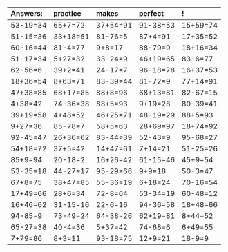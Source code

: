 | Answers: | practice | makes | perfect | ! |
| :--- | :--- | :--- | :--- | :--- |
| 53-19=34 | 65+7=72 | 37+54=91 | 91-38=53 | 15+59=74 | 
| 51-15=36 | 33+18=51 | 81-76=5 | 87+4=91 | 17+35=52 | 
| 60-16=44 | 81-4=77 | 9+8=17 | 88-79=9 | 18+16=34 | 
| 51-17=34 | 5+27=32 | 33-24=9 | 46+19=65 | 83-6=77 | 
| 62-56=6 | 39+2=41 | 24-17=7 | 96-18=78 | 16+37=53 | 
| 18+36=54 | 8+63=71 | 83-39=44 | 81-72=9 | 77+14=91 | 
| 47+38=85 | 68+17=85 | 88+8=96 | 68+13=81 | 82-67=15 | 
| 4+38=42 | 74-36=38 | 88+5=93 | 9+19=28 | 80-39=41 | 
| 39+19=58 | 4+48=52 | 46+25=71 | 48-19=29 | 88+5=93 | 
| 9+27=36 | 85-78=7 | 58+5=63 | 28+69=97 | 18+74=92 | 
| 92-45=47 | 26+36=62 | 83-44=39 | 52-43=9 | 95-68=27 | 
| 54+18=72 | 37+5=42 | 14+47=61 | 7+14=21 | 51-25=26 | 
| 85+9=94 | 20-18=2 | 16+26=42 | 61-15=46 | 45+9=54 | 
| 53-35=18 | 44-27=17 | 95-29=66 | 9+9=18 | 50-3=47 | 
| 67+8=75 | 38+47=85 | 55-36=19 | 6+18=24 | 70-16=54 | 
| 17+49=66 | 28+6=34 | 72-8=64 | 53-34=19 | 60-48=12 | 
| 16+46=62 | 31-15=16 | 22-6=16 | 94-36=58 | 18+48=66 | 
| 94-85=9 | 73-49=24 | 64-38=26 | 62+19=81 | 8+44=52 | 
| 65-27=38 | 40-4=36 | 5+37=42 | 74-68=6 | 6+49=55 | 
| 7+79=86 | 8+3=11 | 93-18=75 | 12+9=21 | 18-9=9 | 
